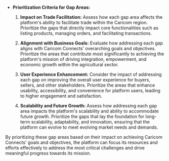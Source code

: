 - **Prioritization Criteria for Gap Areas:**

  1. **Impact on Trade Facilitation:** Assess how each gap area affects the platform's ability to facilitate trade within the Caricom region. Prioritize the gaps that directly impact core functionalities such as listing products, managing orders, and facilitating transactions.

  2. **Alignment with Business Goals:** Evaluate how addressing each gap aligns with Caricom Connects' overarching goals and objectives. Prioritize the areas that contribute most significantly to achieving the platform's mission of driving integration, empowerment, and economic growth within the agricultural sector.

  3. **User Experience Enhancement:** Consider the impact of addressing each gap on improving the overall user experience for buyers, sellers, and other stakeholders. Prioritize the areas that enhance usability, accessibility, and convenience for platform users, leading to higher engagement and satisfaction.

  4. **Scalability and Future Growth:** Assess how addressing each gap area impacts the platform's scalability and ability to accommodate future growth. Prioritize the gaps that lay the foundation for long-term scalability, adaptability, and innovation, ensuring that the platform can evolve to meet evolving market needs and demands.

By prioritizing these gap areas based on their impact on achieving Caricom Connects' goals and objectives, the platform can focus its resources and efforts effectively to address the most critical challenges and drive meaningful progress towards its mission.
